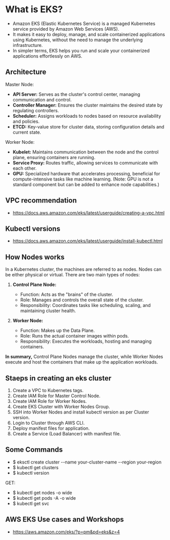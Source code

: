 # What is EKS?
- Amazon EKS (Elastic Kubernetes Service) is a managed Kubernetes service provided by Amazon Web Services (AWS). 
- It makes it easy to deploy, manage, and scale containerized applications using Kubernetes, without the need to manage the underlying infrastructure. 
- In simpler terms, EKS helps you run and scale your containerized applications effortlessly on AWS.

## Architecture
Master Node:
- **API Server:** Serves as the cluster's control center, managing communication and control.
- **Controller Manager:** Ensures the cluster maintains the desired state by regulating controllers.
- **Scheduler:** Assigns workloads to nodes based on resource availability and policies.
- **ETCD:** Key-value store for cluster data, storing configuration details and current state.

Worker Node:
- **Kubelet:** Maintains communication between the node and the control plane, ensuring containers are running.
- **Service Proxy:** Routes traffic, allowing services to communicate with each other.
- **GPU:** Specialized hardware that accelerates processing, beneficial for compute-intensive tasks like machine learning. (Note: GPU is not a standard component but can be added to enhance node capabilities.)

## VPC recommendation
- https://docs.aws.amazon.com/eks/latest/userguide/creating-a-vpc.html

## Kubectl versions
-   https://docs.aws.amazon.com/eks/latest/userguide/install-kubectl.html

## How Nodes works
In a Kubernetes cluster, the machines are referred to as nodes. Nodes can be either physical or virtual. There are two main types of nodes:

1. **Control Plane Node:**
   - Function: Acts as the "brains" of the cluster.
   - Role: Manages and controls the overall state of the cluster.
   - Responsibility: Coordinates tasks like scheduling, scaling, and maintaining cluster health.

2. **Worker Node:**
   - Function: Makes up the Data Plane.
   - Role: Runs the actual container images within pods.
   - Responsibility: Executes the workloads, hosting and managing containers.

**In summary,** Control Plane Nodes manage the cluster, while Worker Nodes execute and host the containers that make up the application workloads.

## Staeps in creating an eks cluster
1. Create a VPC to Kubernetes tags.
2. Create IAM Role for Master Control Node.
3. Create IAM Role for Worker Nodes.
4. Create EKS Cluster with Worker Nodes Group.
5. SSH into Worker Nodes and install kubectl version as per Cluster version.
6. Login to Cluster through AWS CLI. 
7. Deploy manifest files for application.
8. Create a Service (Load Balancer) with manifest file.

## Some Commands
- $ eksctl create cluster --name your-cluster-name --region your-region
- $ kubectl get clusters
- $ kubectl version

GET:
- $ kubectl get nodes -o wide
- $ kubectl get pods -A -o wide
- $ kubectl get svc

## AWS EKS Use cases and Workshops
- https://aws.amazon.com/eks/?p=pm&pd=eks&z=4